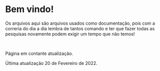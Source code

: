 # Bem vindo!



<p>
	Os arquivos aqui são arquivos usados como documentação, pois com a correria do dia a dia lembra de tantos comando e ter que fazer todas as pesquisas novamente podem exigir um tempo que não temos!
</p>
<br>
<p>
	Página em contante atualização.  
</p>
<p>
	Última atualização 20 de Fevereiro de 2022.
</p>
